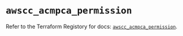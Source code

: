 # `awscc_acmpca_permission`

Refer to the Terraform Registory for docs: [`awscc_acmpca_permission`](https://registry.terraform.io/providers/hashicorp/awscc/0.70.0/docs/resources/acmpca_permission).
